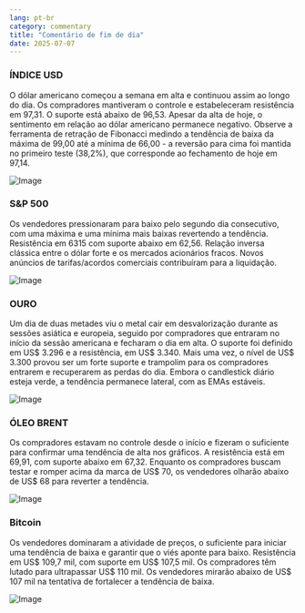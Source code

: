 ```yaml
---
lang: pt-br
category: commentary
title: "Comentário de fim de dia"
date: 2025-07-07
---
```


### ÍNDICE USD

O dólar americano começou a semana em alta e continuou assim ao longo do dia. Os compradores mantiveram o controle e estabeleceram resistência em 97,31. O suporte está abaixo de 96,53. Apesar da alta de hoje, o sentimento em relação ao dólar americano permanece negativo. Observe a ferramenta de retração de Fibonacci medindo a tendência de baixa da máxima de 99,00 até a mínima de 66,00 - a reversão para cima foi mantida no primeiro teste (38,2%), que corresponde ao fechamento de hoje em 97,14.

![Image](https://markleighedu.github.io/img/Jul-2025/07-Jul-2025/usdindex.jpg)

### S&P 500

Os vendedores pressionaram para baixo pelo segundo dia consecutivo, com uma máxima e uma mínima mais baixas revertendo a tendência. Resistência em 6315 com suporte abaixo em 62,56. Relação inversa clássica entre o dólar forte e os mercados acionários fracos. Novos anúncios de tarifas/acordos comerciais contribuíram para a liquidação.

![Image](https://markleighedu.github.io/img/Jul-2025/07-Jul-2025/sp500.jpg)

### OURO

Um dia de duas metades viu o metal cair em desvalorização durante as sessões asiática e europeia, seguido por compradores que entraram no início da sessão americana e fecharam o dia em alta. O suporte foi definido em US$ 3.296 e a resistência, em US$ 3.340. Mais uma vez, o nível de US$ 3.300 provou ser um forte suporte e trampolim para os compradores entrarem e recuperarem as perdas do dia. Embora o candlestick diário esteja verde, a tendência permanece lateral, com as EMAs estáveis.

![Image](https://markleighedu.github.io/img/Jul-2025/07-Jul-2025/gold.jpg)

### ÓLEO BRENT

Os compradores estavam no controle desde o início e fizeram o suficiente para confirmar uma tendência de alta nos gráficos. A resistência está em 69,91, com suporte abaixo em 67,32. Enquanto os compradores buscam testar e romper acima da marca de US$ 70, os vendedores olharão abaixo de US$ 68 para reverter a tendência.

![Image](https://markleighedu.github.io/img/Jul-2025/07-Jul-2025/brentoil.jpg)

### Bitcoin

Os vendedores dominaram a atividade de preços, o suficiente para iniciar uma tendência de baixa e garantir que o viés aponte para baixo. Resistência em US$ 109,7 mil, com suporte em US$ 107,5 mil. Os compradores têm lutado para ultrapassar US$ 110 mil. Os vendedores mirarão abaixo de US$ 107 mil na tentativa de fortalecer a tendência de baixa.

![Image](https://markleighedu.github.io/img/Jul-2025/07-Jul-2025/bitcoin.jpg)

